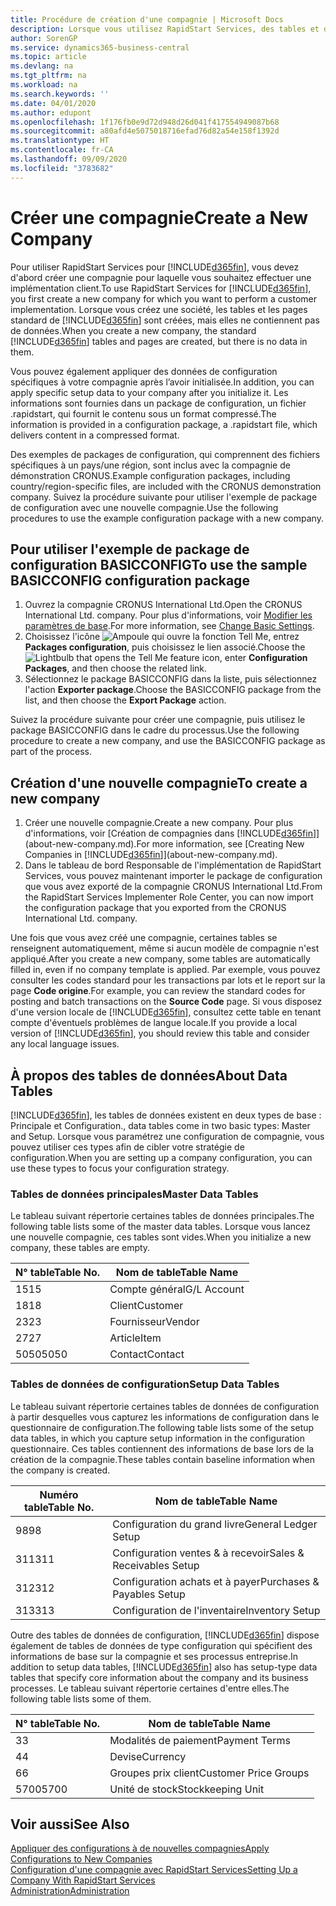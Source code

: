 ```yaml
---
title: Procédure de création d'une compagnie | Microsoft Docs
description: Lorsque vous utilisez RapidStart Services, des tables et des pages sont créées, mais elles ne contiennent pas de données.
author: SorenGP
ms.service: dynamics365-business-central
ms.topic: article
ms.devlang: na
ms.tgt_pltfrm: na
ms.workload: na
ms.search.keywords: ''
ms.date: 04/01/2020
ms.author: edupont
ms.openlocfilehash: 1f176fb0e9d72d948d26d041f417554949087b68
ms.sourcegitcommit: a80afd4e5075018716efad76d82a54e158f1392d
ms.translationtype: HT
ms.contentlocale: fr-CA
ms.lasthandoff: 09/09/2020
ms.locfileid: "3783682"
---
```

# <a name="create-a-new-company"></a><span data-ttu-id="1e3c6-103">Créer une compagnie</span><span class="sxs-lookup"><span data-stu-id="1e3c6-103">Create a New Company</span></span>
<span data-ttu-id="1e3c6-104">Pour utiliser RapidStart Services pour [!INCLUDE[d365fin](includes/d365fin_md.md)], vous devez d'abord créer une compagnie pour laquelle vous souhaitez effectuer une implémentation client.</span><span class="sxs-lookup"><span data-stu-id="1e3c6-104">To use RapidStart Services for [!INCLUDE[d365fin](includes/d365fin_md.md)], you first create a new company for which you want to perform a customer implementation.</span></span> <span data-ttu-id="1e3c6-105">Lorsque vous créez une société, les tables et les pages standard de [!INCLUDE[d365fin](includes/d365fin_md.md)] sont créées, mais elles ne contiennent pas de données.</span><span class="sxs-lookup"><span data-stu-id="1e3c6-105">When you create a new company, the standard [!INCLUDE[d365fin](includes/d365fin_md.md)] tables and pages are created, but there is no data in them.</span></span>

<span data-ttu-id="1e3c6-106">Vous pouvez également appliquer des données de configuration spécifiques à votre compagnie après l’avoir initialisée.</span><span class="sxs-lookup"><span data-stu-id="1e3c6-106">In addition, you can apply specific setup data to your company after you initialize it.</span></span> <span data-ttu-id="1e3c6-107">Les informations sont fournies dans un package de configuration, un fichier .rapidstart, qui fournit le contenu sous un format compressé.</span><span class="sxs-lookup"><span data-stu-id="1e3c6-107">The information is provided in a configuration package, a .rapidstart file, which delivers content in a compressed format.</span></span>  

<span data-ttu-id="1e3c6-108">Des exemples de packages de configuration, qui comprennent des fichiers spécifiques à un pays/une région, sont inclus avec la compagnie de démonstration CRONUS.</span><span class="sxs-lookup"><span data-stu-id="1e3c6-108">Example configuration packages, including country/region-specific files, are included with the CRONUS demonstration company.</span></span> <span data-ttu-id="1e3c6-109">Suivez la procédure suivante pour utiliser l'exemple de package de configuration avec une nouvelle compagnie.</span><span class="sxs-lookup"><span data-stu-id="1e3c6-109">Use the following procedures to use the example configuration package with a new company.</span></span>  

## <a name="to-use-the-sample-basicconfig-configuration-package"></a><span data-ttu-id="1e3c6-110">Pour utiliser l'exemple de package de configuration BASICCONFIG</span><span class="sxs-lookup"><span data-stu-id="1e3c6-110">To use the sample BASICCONFIG configuration package</span></span>  
1. <span data-ttu-id="1e3c6-111">Ouvrez la compagnie CRONUS International Ltd.</span><span class="sxs-lookup"><span data-stu-id="1e3c6-111">Open the CRONUS International Ltd. company.</span></span> <span data-ttu-id="1e3c6-112">Pour plus d'informations, voir [Modifier les paramètres de base](ui-change-basic-settings.md).</span><span class="sxs-lookup"><span data-stu-id="1e3c6-112">For more information, see [Change Basic Settings](ui-change-basic-settings.md).</span></span>
2. <span data-ttu-id="1e3c6-113">Choisissez l'icône ![Ampoule qui ouvre la fonction Tell Me](media/ui-search/search_small.png "Dites-moi ce que vous voulez faire"), entrez **Packages configuration**, puis choisissez le lien associé.</span><span class="sxs-lookup"><span data-stu-id="1e3c6-113">Choose the ![Lightbulb that opens the Tell Me feature](media/ui-search/search_small.png "Tell me what you want to do") icon, enter **Configuration Packages**, and then choose the related link.</span></span>  
3. <span data-ttu-id="1e3c6-114">Sélectionnez le package BASICCONFIG dans la liste, puis sélectionnez l'action **Exporter package**.</span><span class="sxs-lookup"><span data-stu-id="1e3c6-114">Choose the BASICCONFIG package from the list, and then choose the **Export Package** action.</span></span>  

<span data-ttu-id="1e3c6-115">Suivez la procédure suivante pour créer une compagnie, puis utilisez le package BASICCONFIG dans le cadre du processus.</span><span class="sxs-lookup"><span data-stu-id="1e3c6-115">Use the following procedure to create a new company, and use the BASICCONFIG package as part of the process.</span></span>  

## <a name="to-create-a-new-company"></a><span data-ttu-id="1e3c6-116">Création d'une nouvelle compagnie</span><span class="sxs-lookup"><span data-stu-id="1e3c6-116">To create a new company</span></span>  
1. <span data-ttu-id="1e3c6-117">Créer une nouvelle compagnie.</span><span class="sxs-lookup"><span data-stu-id="1e3c6-117">Create a new company.</span></span> <span data-ttu-id="1e3c6-118">Pour plus d'informations, voir [Création de compagnies dans [!INCLUDE[d365fin](includes/d365fin_md.md)]](about-new-company.md).</span><span class="sxs-lookup"><span data-stu-id="1e3c6-118">For more information, see [Creating New Companies in [!INCLUDE[d365fin](includes/d365fin_md.md)]](about-new-company.md).</span></span>
2. <span data-ttu-id="1e3c6-119">Dans le tableau de bord Responsable de l'implémentation de RapidStart Services, vous pouvez maintenant importer le package de configuration que vous avez exporté de la compagnie CRONUS International Ltd.</span><span class="sxs-lookup"><span data-stu-id="1e3c6-119">From the RapidStart Services Implementer Role Center, you can now import the configuration package that you exported from the CRONUS International Ltd. company.</span></span>

<span data-ttu-id="1e3c6-120">Une fois que vous avez créé une compagnie, certaines tables se renseignent automatiquement, même si aucun modèle de compagnie n'est appliqué.</span><span class="sxs-lookup"><span data-stu-id="1e3c6-120">After you create a new company, some tables are automatically filled in, even if no company template is applied.</span></span> <span data-ttu-id="1e3c6-121">Par exemple, vous pouvez consulter les codes standard pour les transactions par lots et le report sur la page **Code origine**.</span><span class="sxs-lookup"><span data-stu-id="1e3c6-121">For example, you can review the standard codes for posting and batch transactions on the **Source Code** page.</span></span> <span data-ttu-id="1e3c6-122">Si vous disposez d'une version locale de [!INCLUDE[d365fin](includes/d365fin_md.md)], consultez cette table en tenant compte d'éventuels problèmes de langue locale.</span><span class="sxs-lookup"><span data-stu-id="1e3c6-122">If you provide a local version of [!INCLUDE[d365fin](includes/d365fin_md.md)], you should review this table and consider any local language issues.</span></span>

## <a name="about-data-tables"></a><span data-ttu-id="1e3c6-123">À propos des tables de données</span><span class="sxs-lookup"><span data-stu-id="1e3c6-123">About Data Tables</span></span>
[!INCLUDE[d365fin](includes/d365fin_md.md)]<span data-ttu-id="1e3c6-124">, les tables de données existent en deux types de base : Principale et Configuration.</span><span class="sxs-lookup"><span data-stu-id="1e3c6-124">, data tables come in two basic types: Master and Setup.</span></span> <span data-ttu-id="1e3c6-125">Lorsque vous paramétrez une configuration de compagnie, vous pouvez utiliser ces types afin de cibler votre stratégie de configuration.</span><span class="sxs-lookup"><span data-stu-id="1e3c6-125">When you are setting up a company configuration, you can use these types to focus your configuration strategy.</span></span>  

### <a name="master-data-tables"></a><span data-ttu-id="1e3c6-126">Tables de données principales</span><span class="sxs-lookup"><span data-stu-id="1e3c6-126">Master Data Tables</span></span>  
<span data-ttu-id="1e3c6-127">Le tableau suivant répertorie certaines tables de données principales.</span><span class="sxs-lookup"><span data-stu-id="1e3c6-127">The following table lists some of the master data tables.</span></span> <span data-ttu-id="1e3c6-128">Lorsque vous lancez une nouvelle compagnie, ces tables sont vides.</span><span class="sxs-lookup"><span data-stu-id="1e3c6-128">When you initialize a new company, these tables are empty.</span></span>  

|<span data-ttu-id="1e3c6-129">N° table</span><span class="sxs-lookup"><span data-stu-id="1e3c6-129">Table No.</span></span>|<span data-ttu-id="1e3c6-130">Nom de table</span><span class="sxs-lookup"><span data-stu-id="1e3c6-130">Table Name</span></span>|  
|-------------------|--------------------|  
|<span data-ttu-id="1e3c6-131">15</span><span class="sxs-lookup"><span data-stu-id="1e3c6-131">15</span></span>|<span data-ttu-id="1e3c6-132">Compte général</span><span class="sxs-lookup"><span data-stu-id="1e3c6-132">G/L Account</span></span>|  
|<span data-ttu-id="1e3c6-133">18</span><span class="sxs-lookup"><span data-stu-id="1e3c6-133">18</span></span>|<span data-ttu-id="1e3c6-134">Client</span><span class="sxs-lookup"><span data-stu-id="1e3c6-134">Customer</span></span>|  
|<span data-ttu-id="1e3c6-135">23</span><span class="sxs-lookup"><span data-stu-id="1e3c6-135">23</span></span>|<span data-ttu-id="1e3c6-136">Fournisseur</span><span class="sxs-lookup"><span data-stu-id="1e3c6-136">Vendor</span></span>|  
|<span data-ttu-id="1e3c6-137">27</span><span class="sxs-lookup"><span data-stu-id="1e3c6-137">27</span></span>|<span data-ttu-id="1e3c6-138">Article</span><span class="sxs-lookup"><span data-stu-id="1e3c6-138">Item</span></span>|  
|<span data-ttu-id="1e3c6-139">5050</span><span class="sxs-lookup"><span data-stu-id="1e3c6-139">5050</span></span>|<span data-ttu-id="1e3c6-140">Contact</span><span class="sxs-lookup"><span data-stu-id="1e3c6-140">Contact</span></span>|  

### <a name="setup-data-tables"></a><span data-ttu-id="1e3c6-141">Tables de données de configuration</span><span class="sxs-lookup"><span data-stu-id="1e3c6-141">Setup Data Tables</span></span>  
<span data-ttu-id="1e3c6-142">Le tableau suivant répertorie certaines tables de données de configuration à partir desquelles vous capturez les informations de configuration dans le questionnaire de configuration.</span><span class="sxs-lookup"><span data-stu-id="1e3c6-142">The following table lists some of the setup data tables, in which you capture setup information in the configuration questionnaire.</span></span> <span data-ttu-id="1e3c6-143">Ces tables contiennent des informations de base lors de la création de la compagnie.</span><span class="sxs-lookup"><span data-stu-id="1e3c6-143">These tables contain baseline information when the company is created.</span></span>  

|<span data-ttu-id="1e3c6-144">Numéro table</span><span class="sxs-lookup"><span data-stu-id="1e3c6-144">Table No.</span></span>|<span data-ttu-id="1e3c6-145">Nom de table</span><span class="sxs-lookup"><span data-stu-id="1e3c6-145">Table Name</span></span>|  
|-------------------|--------------------|  
|<span data-ttu-id="1e3c6-146">98</span><span class="sxs-lookup"><span data-stu-id="1e3c6-146">98</span></span>|<span data-ttu-id="1e3c6-147">Configuration du grand livre</span><span class="sxs-lookup"><span data-stu-id="1e3c6-147">General Ledger Setup</span></span>|  
|<span data-ttu-id="1e3c6-148">311</span><span class="sxs-lookup"><span data-stu-id="1e3c6-148">311</span></span>|<span data-ttu-id="1e3c6-149">Configuration ventes & à recevoir</span><span class="sxs-lookup"><span data-stu-id="1e3c6-149">Sales & Receivables Setup</span></span>|  
|<span data-ttu-id="1e3c6-150">312</span><span class="sxs-lookup"><span data-stu-id="1e3c6-150">312</span></span>|<span data-ttu-id="1e3c6-151">Configuration achats et à payer</span><span class="sxs-lookup"><span data-stu-id="1e3c6-151">Purchases & Payables Setup</span></span>|  
|<span data-ttu-id="1e3c6-152">313</span><span class="sxs-lookup"><span data-stu-id="1e3c6-152">313</span></span>|<span data-ttu-id="1e3c6-153">Configuration de l'inventaire</span><span class="sxs-lookup"><span data-stu-id="1e3c6-153">Inventory Setup</span></span>|  

<span data-ttu-id="1e3c6-154">Outre des tables de données de configuration, [!INCLUDE[d365fin](includes/d365fin_md.md)] dispose également de tables de données de type configuration qui spécifient des informations de base sur la compagnie et ses processus entreprise.</span><span class="sxs-lookup"><span data-stu-id="1e3c6-154">In addition to setup data tables, [!INCLUDE[d365fin](includes/d365fin_md.md)] also has setup-type data tables that specify core information about the company and its business processes.</span></span> <span data-ttu-id="1e3c6-155">Le tableau suivant répertorie certaines d'entre elles.</span><span class="sxs-lookup"><span data-stu-id="1e3c6-155">The following table lists some of them.</span></span>  

|<span data-ttu-id="1e3c6-156">N° table</span><span class="sxs-lookup"><span data-stu-id="1e3c6-156">Table No.</span></span>|<span data-ttu-id="1e3c6-157">Nom de table</span><span class="sxs-lookup"><span data-stu-id="1e3c6-157">Table Name</span></span>|  
|-------------------|--------------------|  
|<span data-ttu-id="1e3c6-158">3</span><span class="sxs-lookup"><span data-stu-id="1e3c6-158">3</span></span>|<span data-ttu-id="1e3c6-159">Modalités de paiement</span><span class="sxs-lookup"><span data-stu-id="1e3c6-159">Payment Terms</span></span>|  
|<span data-ttu-id="1e3c6-160">4</span><span class="sxs-lookup"><span data-stu-id="1e3c6-160">4</span></span>|<span data-ttu-id="1e3c6-161">Devise</span><span class="sxs-lookup"><span data-stu-id="1e3c6-161">Currency</span></span>|  
|<span data-ttu-id="1e3c6-162">6</span><span class="sxs-lookup"><span data-stu-id="1e3c6-162">6</span></span>|<span data-ttu-id="1e3c6-163">Groupes prix client</span><span class="sxs-lookup"><span data-stu-id="1e3c6-163">Customer Price Groups</span></span>|  
|<span data-ttu-id="1e3c6-164">5700</span><span class="sxs-lookup"><span data-stu-id="1e3c6-164">5700</span></span>|<span data-ttu-id="1e3c6-165">Unité de stock</span><span class="sxs-lookup"><span data-stu-id="1e3c6-165">Stockkeeping Unit</span></span>|

  

## <a name="see-also"></a><span data-ttu-id="1e3c6-166">Voir aussi</span><span class="sxs-lookup"><span data-stu-id="1e3c6-166">See Also</span></span>  
[<span data-ttu-id="1e3c6-167">Appliquer des configurations à de nouvelles compagnies</span><span class="sxs-lookup"><span data-stu-id="1e3c6-167">Apply Configurations to New Companies</span></span>](admin-apply-configuration-to-new-companies.md)  
[<span data-ttu-id="1e3c6-168">Configuration d'une compagnie avec RapidStart Services</span><span class="sxs-lookup"><span data-stu-id="1e3c6-168">Setting Up a Company With RapidStart Services</span></span>](admin-set-up-a-company-with-rapidstart.md)  
[<span data-ttu-id="1e3c6-169">Administration</span><span class="sxs-lookup"><span data-stu-id="1e3c6-169">Administration</span></span>](admin-setup-and-administration.md)
